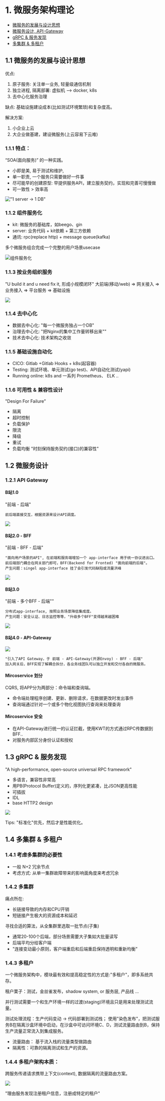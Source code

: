 

# 1. 微服务架构理论

- [微服务的发展与设计思想](#11-微服务的发展与设计思想)
- [微服务设计, API-Gateway](#12-微服务设计)
- [gRPC & 服务发现](#13-grpc--服务发现)
- [多集群 & 多租户](#14-多集群--多租户)

## 1.1 微服务的发展与设计思想
优点: 
  1. 原子服务: 关注单一业务, 轻量级通信机制
  2. 独立进程, 隔离部署: 虚拟机 --> docker, k8s
  3. 去中心化服务治理
   
缺点: 基础设施建设成本(比如测试环境繁琐)和复杂度高。

解决方案: 
  1. 小企业上云
  2. 大企业做基建，建设微服务(上云容易下云难)

### 1.1.1 特点：

“SOA(面向服务)” 的一种实践。

- 小即是美, 易于测试和维护,
- 单一职责, 一个服务只需要做好一件事
- 尽可能早的创建原型: 早提供服务API，建立服务契约，实现和完善可慢慢做
- 可一致性 > 效率高

!["1 server -> 1 DB"](image/01.png)


### 1.1.2 组件服务化

- kit: 微服务的基础库，如beego、gin
- server: 业务代码 + kit依赖 + 第三方依赖
- 通讯: rpc(replace http) + message queue(kafka)
 
多个微服务组合完成一个完整的用户场景usecase

![组件服务化](image/02.png)




### 1.1.3 按业务组织服务

"U build it and u need fix it, 形成小规模闭环"
大前端(移动/web) => 网关接入 => 业务接入 => 平台服务 => 基础设施

![](image/03.png)


### 1.1.4 去中心化

- 数据去中心化: "每一个微服务独占一个DB"
- 治理去中心化: "把Nginx的集中工作量转移出来""
- 技术去中心化: 技术架构之收敛


### 1.1.5 基础设施自动化

- CICO: Gitlab +Gitlab Hooks + k8s(起容器)
- Testing: 测试环境、单元测试(go test)、API自动化测试(yapi)
- Running online: k8s and 一系列 Prometheus、 ELK ..


### 1.1.6 可用性 & 兼容性设计

"Design For Failure"
- 隔离
- 超时控制
- 负载保护
- 限流
- 降级
- 重试
- 负载均衡
"时刻保持服务契约(接口)的兼容性"



## 1.2 微服务设计

### 1.2.1 API Gateway

#### B站1.0

"前端 - 后端"

```
前后端直接交互，根据资源来设计API调度。
```

![](image/04.png)



#### B站2.0  - BFF

"前端 - BFF - 后端"

```
"面向用户场景的API", 在前端和服务端增加一个 app-interface 用于统一协议进出口。
前后端部门耦合在网关部门即可，BFF(Backend for Fronted) "面向前端的后端"。
产生问题：singel app-interface 挂了会引发代码缺陷或流量洪峰
```

![](image/05.png)


#### B站3.0
"前端 - 多个BFF - 后端""

```
分布式app-interface, 按照业务场景降低集成度。
产生问题：安全认证、日志监控等等，"升级多个BFF"变得越来越困难
```

![](image/06.png)



#### B站4.0  - API-Gateway

![](image/07.png)

```
"引入了API Gateway，于 前端 - API-Gateway(开源Envoy) - BFF - 后端"
加入网关后，BFF实现了解耦合拆分，各业务线团队可以独立开发和交付各自的微服务。
```

#### Mircoservice 划分

CQRS, 将APP分为两部分：命令端和查询端。
- 命令端处理程序创建、更新、删除请求，在数据更改时发出事件
- 查询端通过针对一个或多个物化视图执行查询来处理查询

#### Mircoservice 安全
- 在API-Gateway进行统一的认证拦截，使用KWT的方式通过RPC传数据到BFF..
- 对服务内部区分身份认证和授权



## 1.3 gRPC & 服务发现

"A high-performance, open-source universal RPC framework"

- 多语言，兼容性非常高
- 用PB(Protocol Buffer)定义的，序列化更紧凑，比JSON更高性能
- 可插拔
- IDL
- base HTTP2 design

![](image/08.png)

Tips: "标准化"优先，然后才是性能优化。



## 1.4 多集群 & 多租户

### 1.4.1 考虑多集群的必要性
- 一般 N+2 冗余节点
- 考虑方式: 从单一集群故障带来的影响面角度来考虑冗余


### 1.4.2 多集群
痛点所在:
- 长链接导致的内存和CPU开销
- 短链接产生极大的资源成本和延迟

寻找合适的算法，从全集群里选取一批节点(子集)
- 通常20-100个后端，部分场景需要大子集如大批量读写
- 后端平均分给客户端
- "连接变动最小原则，客户端重启和后端重启保持透明和重新均衡"


### 1.4.3 多租户

一个微服务架构中，模块最有效和提高稳定性的方式是:"多租户"，即多系统共存。

租户栗子：测试，金丝雀发布，shadow system, or 服务层, 产品线 ...

并行测试需要一个和生产环境一样的过渡(staging)环境且只是用来处理测试流量。

测试处理流程：生产代码变动 -> 代码部署到测试栈；
使用"染色发布"，把测试服务B在隔离沙盒环境中启动，在沙盒中可访问环境C、D，测试流量路由到B，保持生产流量正常流入到集成服务。

- 流量路由： 基于流入栈的流量类型做路由
- 隔离性：可靠的隔离测试和生产的资源。


### 1.4.4 多租户架构本质：

跨服务传递请求携带上下文(context), 数据隔离的流量路由方案。

![](image/09.png)

"理由服务发现注册租户信息，注册成特定的租户"



